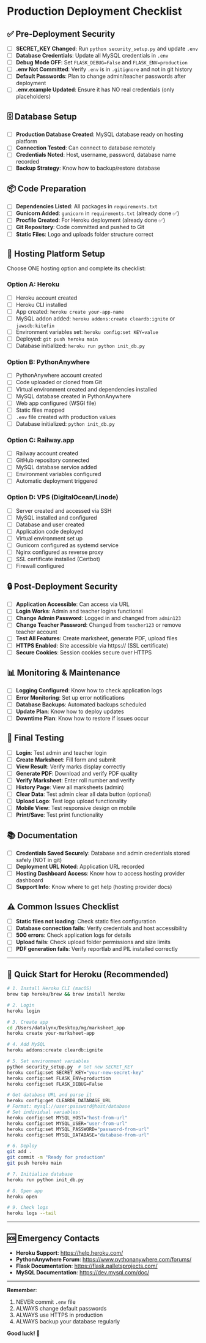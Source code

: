 # Production Deployment Checklist

## ✅ Pre-Deployment Security

- [ ] **SECRET_KEY Changed**: Run `python security_setup.py` and update `.env`
- [ ] **Database Credentials**: Update all MySQL credentials in `.env`
- [ ] **Debug Mode OFF**: Set `FLASK_DEBUG=False` and `FLASK_ENV=production`
- [ ] **.env Not Committed**: Verify `.env` is in `.gitignore` and not in git history
- [ ] **Default Passwords**: Plan to change admin/teacher passwords after deployment
- [ ] **.env.example Updated**: Ensure it has NO real credentials (only placeholders)

## 🗄️ Database Setup

- [ ] **Production Database Created**: MySQL database ready on hosting platform
- [ ] **Connection Tested**: Can connect to database remotely
- [ ] **Credentials Noted**: Host, username, password, database name recorded
- [ ] **Backup Strategy**: Know how to backup/restore database

## 📦 Code Preparation

- [ ] **Dependencies Listed**: All packages in `requirements.txt`
- [ ] **Gunicorn Added**: `gunicorn` in `requirements.txt` (already done ✅)
- [ ] **Procfile Created**: For Heroku deployment (already done ✅)
- [ ] **Git Repository**: Code committed and pushed to Git
- [ ] **Static Files**: Logo and uploads folder structure correct

## 🚀 Hosting Platform Setup

Choose ONE hosting option and complete its checklist:

### Option A: Heroku
- [ ] Heroku account created
- [ ] Heroku CLI installed
- [ ] App created: `heroku create your-app-name`
- [ ] MySQL addon added: `heroku addons:create cleardb:ignite` or `jawsdb:kitefin`
- [ ] Environment variables set: `heroku config:set KEY=value`
- [ ] Deployed: `git push heroku main`
- [ ] Database initialized: `heroku run python init_db.py`

### Option B: PythonAnywhere
- [ ] PythonAnywhere account created
- [ ] Code uploaded or cloned from Git
- [ ] Virtual environment created and dependencies installed
- [ ] MySQL database created in PythonAnywhere
- [ ] Web app configured (WSGI file)
- [ ] Static files mapped
- [ ] `.env` file created with production values
- [ ] Database initialized: `python init_db.py`

### Option C: Railway.app
- [ ] Railway account created
- [ ] GitHub repository connected
- [ ] MySQL database service added
- [ ] Environment variables configured
- [ ] Automatic deployment triggered

### Option D: VPS (DigitalOcean/Linode)
- [ ] Server created and accessed via SSH
- [ ] MySQL installed and configured
- [ ] Database and user created
- [ ] Application code deployed
- [ ] Virtual environment set up
- [ ] Gunicorn configured as systemd service
- [ ] Nginx configured as reverse proxy
- [ ] SSL certificate installed (Certbot)
- [ ] Firewall configured

## 🔒 Post-Deployment Security

- [ ] **Application Accessible**: Can access via URL
- [ ] **Login Works**: Admin and teacher logins functional
- [ ] **Change Admin Password**: Logged in and changed from `admin123`
- [ ] **Change Teacher Password**: Changed from `teacher123` or remove teacher account
- [ ] **Test All Features**: Create marksheet, generate PDF, upload files
- [ ] **HTTPS Enabled**: Site accessible via https:// (SSL certificate)
- [ ] **Secure Cookies**: Session cookies secure over HTTPS

## 📊 Monitoring & Maintenance

- [ ] **Logging Configured**: Know how to check application logs
- [ ] **Error Monitoring**: Set up error notifications
- [ ] **Database Backups**: Automated backups scheduled
- [ ] **Update Plan**: Know how to deploy updates
- [ ] **Downtime Plan**: Know how to restore if issues occur

## 🧪 Final Testing

- [ ] **Login**: Test admin and teacher login
- [ ] **Create Marksheet**: Fill form and submit
- [ ] **View Result**: Verify marks display correctly
- [ ] **Generate PDF**: Download and verify PDF quality
- [ ] **Verify Marksheet**: Enter roll number and verify
- [ ] **History Page**: View all marksheets (admin)
- [ ] **Clear Data**: Test admin clear all data button (optional)
- [ ] **Upload Logo**: Test logo upload functionality
- [ ] **Mobile View**: Test responsive design on mobile
- [ ] **Print/Save**: Test print functionality

## 📚 Documentation

- [ ] **Credentials Saved Securely**: Database and admin credentials stored safely (NOT in git)
- [ ] **Deployment URL Noted**: Application URL recorded
- [ ] **Hosting Dashboard Access**: Know how to access hosting provider dashboard
- [ ] **Support Info**: Know where to get help (hosting provider docs)

## ⚠️ Common Issues Checklist

- [ ] **Static files not loading**: Check static files configuration
- [ ] **Database connection fails**: Verify credentials and host accessibility
- [ ] **500 errors**: Check application logs for details
- [ ] **Upload fails**: Check upload folder permissions and size limits
- [ ] **PDF generation fails**: Verify reportlab and PIL installed correctly

---

## 🎯 Quick Start for Heroku (Recommended)

```bash
# 1. Install Heroku CLI (macOS)
brew tap heroku/brew && brew install heroku

# 2. Login
heroku login

# 3. Create app
cd /Users/datalynx/Desktop/mg/marksheet_app
heroku create your-marksheet-app

# 4. Add MySQL
heroku addons:create cleardb:ignite

# 5. Set environment variables
python security_setup.py  # Get new SECRET_KEY
heroku config:set SECRET_KEY="your-new-secret-key"
heroku config:set FLASK_ENV=production
heroku config:set FLASK_DEBUG=False

# Get database URL and parse it
heroku config:get CLEARDB_DATABASE_URL
# Format: mysql://user:password@host/database
# Set individual variables:
heroku config:set MYSQL_HOST="host-from-url"
heroku config:set MYSQL_USER="user-from-url"
heroku config:set MYSQL_PASSWORD="password-from-url"
heroku config:set MYSQL_DATABASE="database-from-url"

# 6. Deploy
git add .
git commit -m "Ready for production"
git push heroku main

# 7. Initialize database
heroku run python init_db.py

# 8. Open app
heroku open

# 9. Check logs
heroku logs --tail
```

---

## 🆘 Emergency Contacts

- **Heroku Support**: https://help.heroku.com/
- **PythonAnywhere Forum**: https://www.pythonanywhere.com/forums/
- **Flask Documentation**: https://flask.palletsprojects.com/
- **MySQL Documentation**: https://dev.mysql.com/doc/

---

**Remember**: 
1. NEVER commit `.env` file
2. ALWAYS change default passwords
3. ALWAYS use HTTPS in production
4. ALWAYS backup your database regularly

**Good luck! 🚀**
